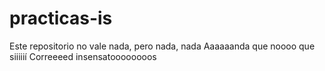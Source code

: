 practicas-is
============

Este repositorio no vale nada, pero nada, nada
Aaaaaanda que noooo que siiiiií
Correeeed insensatoooooooos
